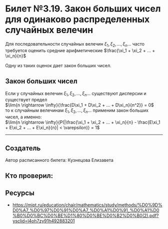 # Билет №3.19. Закон больших чисел для одинаково распределенных случайных велечин

Для последовательности случайных велечин $\xi_1, \xi_2, ..., \xi_n ...$ часто требуется оценить средние арифметические
  $\frac{\xi_1 + \xi_2 + ... + \xi_n}{n}$
  
Одну из таких оценок дает закон больших чисел.

## Закон больших чисел

  Если у случайных велечин $\xi_1, \xi_2, ..., \xi_n ...$ существуют дисперсии и существует предел \
  $\lim{n \rightarrow \infty}{\frac{D\xi_1 + D\xi_2 + ... + D\xi_n}{n^2}} = 0$\
  то к случайным велечинам $\xi_1, \xi_2, ..., \xi_n ...$  применим закон больших чисел, а именно:\
  $\lim{n \rightarrow \infty}{P(|\frac{\xi_1 + \xi_2 + ... + \xi_n}{n} - \frac{E\xi_1 + E\xi_2 + ... + E\xi_n}{n}| < \varepsilon)} = 1$
      
---
## Создатель

Автор расписанного билета: Кузнецова Елизавета

Кто проверил:
- 

## Ресурсы
- https://mipt.ru/education/chair/mathematics/study/methods/%D0%9D%D0%A7_%D0%97%D0%91%D0%A7_%D0%A1%D0%91_%D0%A1%D0%B0%D0%BC%D0%BE%D1%80%D0%BE%D0%B2%D0%B0(2).pdf?ysclid=l4oh7zy91h492883201
